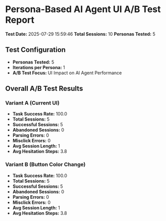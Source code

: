 # Persona-Based AI Agent UI A/B Test Report
**Test Date:** 2025-07-29 15:59:46
**Total Sessions:** 10
**Personas Tested:** 5

## Test Configuration
- **Personas Tested:** 5
- **Iterations per Persona:** 1
- **A/B Test Focus:** UI Impact on AI Agent Performance

## Overall A/B Test Results
### Variant A (Current UI)
- **Task Success Rate:** 100.0
- **Total Sessions:** 5
- **Successful Sessions:** 5
- **Abandoned Sessions:** 0
- **Parsing Errors:** 0
- **Misclick Errors:** 0
- **Avg Session Length:** 1
- **Avg Hesitation Steps:** 3.8

### Variant B (Button Color Change)
- **Task Success Rate:** 100.0
- **Total Sessions:** 5
- **Successful Sessions:** 5
- **Abandoned Sessions:** 0
- **Parsing Errors:** 0
- **Misclick Errors:** 0
- **Avg Session Length:** 1
- **Avg Hesitation Steps:** 3.8
